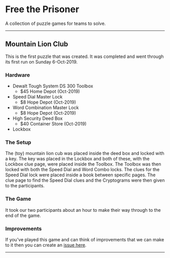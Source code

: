 # Free the Prisoner

A collection of puzzle games for teams to solve.

---

## Mountain Lion Club

This is the first puzzle that was created. It was completed and went through its first run on Sunday 6-Oct-2019.

### Hardware

- Dewalt Tough System DS 300 Toolbox
  - $45 Home Depot (Oct-2019)
- Speed Dial Master Lock
  - $8 Hope Depot (Oct-2019)
- Word Combination Master Lock
  - $8 Hope Depot (Oct-2019)
- High Security Deed Box
  - $40 Container Store (Oct-2019)
- Lockbox

### The Setup

The (toy) mountain lion cub was placed inside the deed box and locked with a key. The key was placed in the Lockbox and both of these, with the Lockbox clue page, were placed inside the Toolbox. The Toolbox was then locked with both the Speed Dial and Word Combo locks. The clues for the Speed Dial lock were placed inside a book between specific pages. The clue page to find the Speed Dial clues and the Cryptograms were then given to the participants.

### The Game

It took our two participants about an hour to make their way through to the end of the game.

### Improvements

If you've played this game and can think of improvements that we can make to it then you can create an [issue here](https://github.com/guyellis/free-the-prisoner/issues).

---
